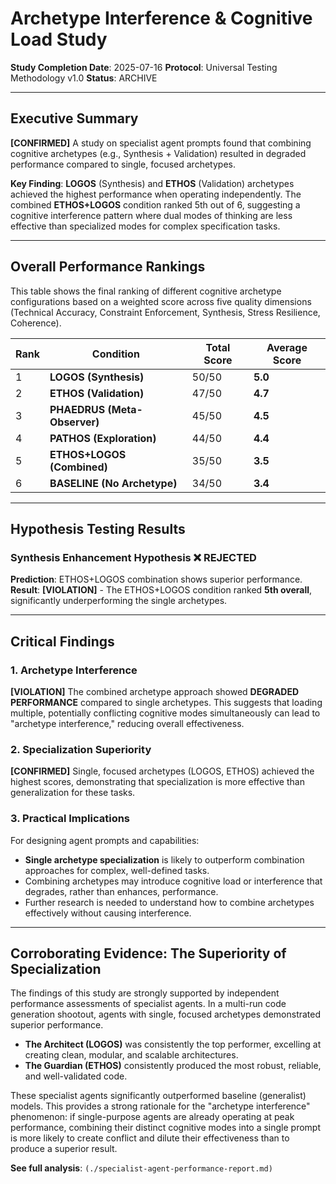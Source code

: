 # Archetype Interference & Cognitive Load Study

**Study Completion Date**: 2025-07-16
**Protocol**: Universal Testing Methodology v1.0
**Status**: ARCHIVE

---

## Executive Summary

**[CONFIRMED]** A study on specialist agent prompts found that combining cognitive archetypes (e.g., Synthesis + Validation) resulted in degraded performance compared to single, focused archetypes.

**Key Finding**: **LOGOS** (Synthesis) and **ETHOS** (Validation) archetypes achieved the highest performance when operating independently. The combined **ETHOS+LOGOS** condition ranked 5th out of 6, suggesting a cognitive interference pattern where dual modes of thinking are less effective than specialized modes for complex specification tasks.

---

## Overall Performance Rankings

This table shows the final ranking of different cognitive archetype configurations based on a weighted score across five quality dimensions (Technical Accuracy, Constraint Enforcement, Synthesis, Stress Resilience, Coherence).

| Rank | Condition | Total Score | Average Score |
|------|-----------|-------------|---------------|
| 1 | **LOGOS (Synthesis)** | 50/50 | **5.0** |
| 2 | **ETHOS (Validation)** | 47/50 | **4.7** |
| 3 | **PHAEDRUS (Meta-Observer)** | 45/50 | **4.5** |
| 4 | **PATHOS (Exploration)** | 44/50 | **4.4** |
| 5 | **ETHOS+LOGOS (Combined)** | 35/50 | **3.5** |
| 6 | **BASELINE (No Archetype)** | 34/50 | **3.4** |

---

## Hypothesis Testing Results

### Synthesis Enhancement Hypothesis ❌ **REJECTED**
**Prediction**: ETHOS+LOGOS combination shows superior performance.
**Result**: **[VIOLATION]** - The ETHOS+LOGOS condition ranked **5th overall**, significantly underperforming the single archetypes.

---

## Critical Findings

### 1. Archetype Interference
**[VIOLATION]** The combined archetype approach showed **DEGRADED PERFORMANCE** compared to single archetypes. This suggests that loading multiple, potentially conflicting cognitive modes simultaneously can lead to "archetype interference," reducing overall effectiveness.

### 2. Specialization Superiority
**[CONFIRMED]** Single, focused archetypes (LOGOS, ETHOS) achieved the highest scores, demonstrating that specialization is more effective than generalization for these tasks.

### 3. Practical Implications
For designing agent prompts and capabilities:
- **Single archetype specialization** is likely to outperform combination approaches for complex, well-defined tasks.
- Combining archetypes may introduce cognitive load or interference that degrades, rather than enhances, performance.
- Further research is needed to understand how to combine archetypes effectively without causing interference.

---

## Corroborating Evidence: The Superiority of Specialization

The findings of this study are strongly supported by independent performance assessments of specialist agents. In a multi-run code generation shootout, agents with single, focused archetypes demonstrated superior performance.

- **The Architect (LOGOS)** was consistently the top performer, excelling at creating clean, modular, and scalable architectures.
- **The Guardian (ETHOS)** consistently produced the most robust, reliable, and well-validated code.

These specialist agents significantly outperformed baseline (generalist) models. This provides a strong rationale for the "archetype interference" phenomenon: if single-purpose agents are already operating at peak performance, combining their distinct cognitive modes into a single prompt is more likely to create conflict and dilute their effectiveness than to produce a superior result.

**See full analysis**: `(./specialist-agent-performance-report.md)`
